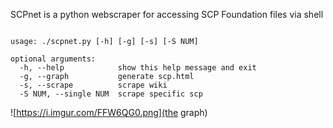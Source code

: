 SCPnet is a python webscraper for accessing SCP Foundation files via shell


```

usage: ./scpnet.py [-h] [-g] [-s] [-S NUM]

optional arguments:
  -h, --help            show this help message and exit
  -g, --graph           generate scp.html
  -s, --scrape          scrape wiki
  -S NUM, --single NUM  scrape specific scp

```

![https://i.imgur.com/FFW6QG0.png](the graph)
